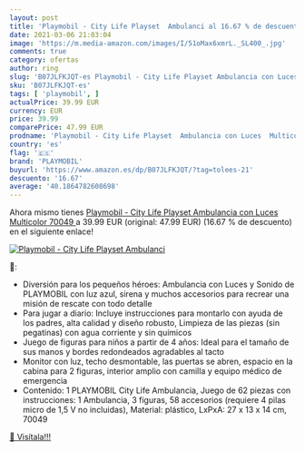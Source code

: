 ```yaml
---
layout: post
title: 'Playmobil - City Life Playset  Ambulanci al 16.67 % de descuento'
date: 2021-03-06 21:03:04
image: 'https://m.media-amazon.com/images/I/51oMax6xmrL._SL400_.jpg'
comments: true
category: ofertas
author: ring
slug: 'B07JLFKJQT-es Playmobil - City Life Playset Ambulancia con Luces...'
sku: 'B07JLFKJQT-es'
tags: [ 'playmobil', ]
actualPrice: 39.99 EUR
currency: EUR
price: 39.99
comparePrice: 47.99 EUR
prodname: 'Playmobil - City Life Playset  Ambulancia con Luces  Multicolor  70049 '
country: 'es'
flag: '🇪🇸'
brand: 'PLAYMOBIL'
buyurl: 'https://www.amazon.es/dp/B07JLFKJQT/?tag=tolees-21'
descuento: '16.67'
average: '40.1864782608698'
---
```


Ahora mismo tienes [Playmobil - City Life Playset  Ambulancia con Luces  Multicolor  70049 ](https://www.amazon.es/dp/B07JLFKJQT/?tag=tolees-21) a 39.99 EUR (original: 47.99 EUR) (16.67 %  de descuento) en el siguiente enlace!

[![Playmobil - City Life Playset  Ambulanci](https://m.media-amazon.com/images/I/51oMax6xmrL._SL400_.jpg)](https://www.amazon.es/dp/B07JLFKJQT/?tag=tolees-21)

🔎:

- Diversión para los pequeños héroes: Ambulancia con Luces y Sonido de PLAYMOBIL con luz azul, sirena y muchos accesorios para recrear una misión de rescate con todo detalle
- Para jugar a diario: Incluye instrucciones para montarlo con ayuda de los padres, alta calidad y diseño robusto, Limpieza de las piezas (sin pegatinas) con agua corriente y sin químicos
- Juego de figuras para niños a partir de 4 años: Ideal para el tamaño de sus manos y bordes redondeados agradables al tacto
- Monitor con luz, techo desmontable, las puertas se abren, espacio en la cabina para 2 figuras, interior amplio con camilla y equipo médico de emergencia
- Contenido: 1 PLAYMOBIL City Life Ambulancia, Juego de 62 piezas con instrucciones: 1 Ambulancia, 3 figuras, 58 accesorios (requiere 4 pilas micro de 1,5 V no incluidas), Material: plástico, LxPxA: 27 x 13 x 14 cm, 70049

[🛒 Visítala!!!](https://www.amazon.es/dp/B07JLFKJQT/?tag=tolees-21)

